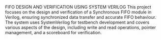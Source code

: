 FIFO DESIGN AND VERIFICATION USING SYSTEM VERILOG
This project focuses on the design and verification of a Synchronous FIFO module in Verilog, ensuring synchronized data transfer and accurate FIFO behaviour. The system uses SystemVerilog for testbench development and covers various aspects of the design, including write and read operations, pointer management, and a scoreboard for verification.
